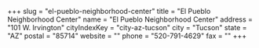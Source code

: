 +++
slug = "el-pueblo-neighborhood-center"
title = "El Pueblo Neighborhood Center"
name = "El Pueblo Neighborhood Center"
address = "101 W. Irvington"
cityIndexKey = "city-az-tucson"
city = "Tucson"
state = "AZ"
postal = "85714"
website = ""
phone = "520-791-4629"
fax = ""
+++
